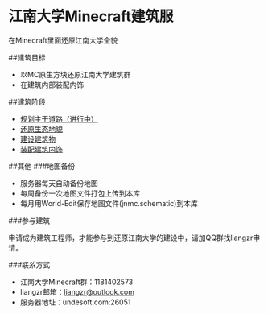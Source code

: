 # 江南大学Minecraft建筑服
在Minecraft里面还原江南大学全貌

##建筑目标

- 以MC原生方块还原江南大学建筑群
- 在建筑内部装配内饰

##建筑阶段

- [规划主干道路（进行中）](step-1-road.md)
- [还原生态地貌](step-2-landform.md)
- [建设建筑物](step-3-construction.md)
- [装配建筑内饰](step-4-ornament.md)

##其他
###地图备份

- 服务器每天自动备份地图
- 每周备份一次地图文件打包上传到本库
- 每月用World-Edit保存地图文件(jnmc.schematic)到本库

###参与建筑

申请成为建筑工程师，才能参与到还原江南大学的建设中，请加QQ群找liangzr申请。

###联系方式

- 江南大学Minecraft群：1181402573
- liangzr邮箱：liangzr@outlook.com
- 服务器地址：undesoft.com:26051


